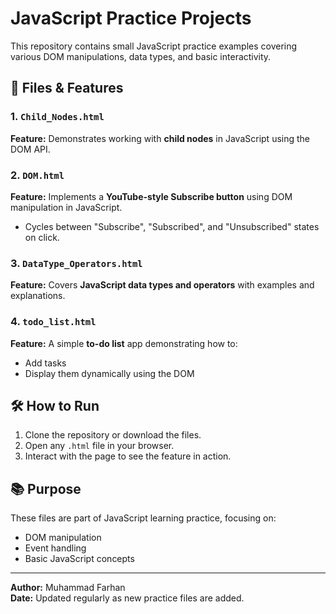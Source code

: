 # JavaScript Practice Projects

This repository contains small JavaScript practice examples covering various DOM manipulations, data types, and basic interactivity.

## 📂 Files & Features

### 1. `Child_Nodes.html`
**Feature:** Demonstrates working with **child nodes** in JavaScript using the DOM API.

### 2. `DOM.html`
**Feature:** Implements a **YouTube-style Subscribe button** using DOM manipulation in JavaScript.  
- Cycles between "Subscribe", "Subscribed", and "Unsubscribed" states on click.

### 3. `DataType_Operators.html`
**Feature:** Covers **JavaScript data types and operators** with examples and explanations.

### 4. `todo_list.html`
**Feature:** A simple **to-do list** app demonstrating how to:
- Add tasks
- Display them dynamically using the DOM

## 🛠️ How to Run
1. Clone the repository or download the files.
2. Open any `.html` file in your browser.
3. Interact with the page to see the feature in action.

## 📚 Purpose
These files are part of JavaScript learning practice, focusing on:
- DOM manipulation
- Event handling
- Basic JavaScript concepts

---
**Author:** Muhammad Farhan  
**Date:** Updated regularly as new practice files are added.
